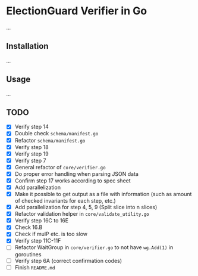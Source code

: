 # ElectionGuard Verifier in Go
...

## Installation
...

## Usage
...

## TODO
- [x] Verify step 14
- [x] Double check `schema/manifest.go`
- [x] Refactor `schema/manifest.go`
- [x] Verify step 18
- [x] Verify step 19
- [x] Verify step 7
- [x] General refactor of `core/verifier.go`
- [x] Do proper error handling when parsing JSON data
- [x] Confirm step 17 works according to spec sheet
- [x] Add parallelization
- [x] Make it possible to get output as a file with information (such as amount of checked invariants for each step, etc.)
- [x] Add parallelization for step 4, 5, 9 (Split slice into n slices)
- [x] Refactor validation helper in `core/validate_utility.go`
- [x] Verify step 16C to 16E
- [x] Check 16.B
- [x] Check if mulP etc. is too slow
- [x] Verify step 11C-11F
- [ ] Refactor WaitGroup in `core/verifier.go` to not have `wg.Add(1)` in goroutines
- [ ] Verify step 6A (correct confirmation codes)
- [ ] Finish `README.md`
